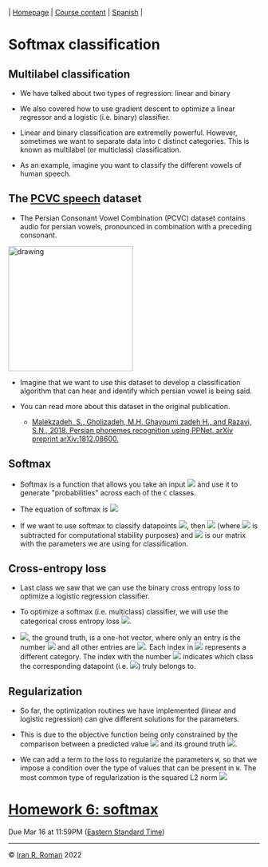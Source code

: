 | [Homepage](https://dl4genaudio.github.io) | [Course content](https://dl4genaudio.github.io/#course-content) | [Spanish](https://dl4genaudio-github-io.translate.goog/?_x_tr_sl=en&_x_tr_tl=es&_x_tr_hl=en-US) |

# Softmax classification

## Multilabel classification

* We have talked about two types of regression: linear and binary

* We also covered how to use gradient descent to optimize a linear regressor and a logistic (i.e. binary) classifier. 

* Linear and binary classification are extremelly powerful. However, sometimes we want to separate data into `C` distinct categories. This is known as multilabel (or multiclass) classification.

* As an example, imagine you want to classify the different vowels of human speech. 

## The [PCVC speech](https://www.kaggle.com/sabermalek/pcvcspeech) dataset

* The Persian Consonant Vowel Combination (PCVC) dataset contains audio for persian vowels, pronounced in combination with a preceding consonant. 

<img src="https://github.com/smalekz/PCVC/blob/master/Images/PhonemeList.JPG" alt="drawing" width="250"/>

* Imagine that we want to use this dataset to develop a classification algorithm that can hear and identify which persian vowel is being said. 

* You can read more about this dataset in the original publication.
  * [Malekzadeh, S., Gholizadeh, M.H. Ghayoumi zadeh H., and Razavi, S.N., 2018. Persian phonemes recognition using PPNet. arXiv preprint arXiv:1812.08600.](https://arxiv.org/abs/1812.08600)

## Softmax

* Softmax is a function that allows you take an input <img src="https://render.githubusercontent.com/render/math?math=x_i \in \mathbb{R}^{1xD}"> and use it to generate "probabilities" across each of the `C` classes. 

* The equation of softmax is <img src="https://render.githubusercontent.com/render/math?math=softmax(\theta_i) = \frac{e^{\theta_i}}{\sum_je^{\theta_i}} \in \mathbb{R}^{1xC}">

* If we want to use softmax to classify datapoints <img src="https://render.githubusercontent.com/render/math?math=x_i \in \mathbb{R}^{1xD}">, then <img src="https://render.githubusercontent.com/render/math?math= \theta_i = x_iW - max_j(x_iW) \in \mathbb{R}^{1xC}"> (where <img src="https://render.githubusercontent.com/render/math?math=max(x_iW)"> is subtracted for computational stability purposes) and <img src="https://render.githubusercontent.com/render/math?math=W \in \mathbb{R}^{DxC}"> is our matrix with the parameters we are using for classification.

## Cross-entropy loss

* Last class we saw that we can use the binary cross entropy loss to optimize a logistic regression classifier. 

* To optimize a softmax (i.e. multiclass) classifier, we will use the categorical cross entropy loss <img src="https://render.githubusercontent.com/render/math?math=J = -\frac{1}{N}\sum_{i=1}^{N}y_ilog(softmax(\theta_i))">.

* <img src="https://render.githubusercontent.com/render/math?math=y_i \in \mathbb{R}^{1xC}">, the ground truth, is a one-hot vector, where only an entry is the number <img src="https://render.githubusercontent.com/render/math?math=1"> and all other entries are <img src="https://render.githubusercontent.com/render/math?math=0">. Each index in <img src="https://render.githubusercontent.com/render/math?math=y_i"> represents a different category. The index with the number <img src="https://render.githubusercontent.com/render/math?math=1"> indicates which class the corresponding datapoint (i.e. <img src="https://render.githubusercontent.com/render/math?math=x_i">) truly belongs to. 

## Regularization

* So far, the optimization routines we have implemented (linear and logistic regression) can give different solutions for the parameters.

* This is due to the objective function being only constrained by the comparison between a predicted value <img src="https://render.githubusercontent.com/render/math?math=\hat{y}_i"> and its ground truth <img src="https://render.githubusercontent.com/render/math?math=y_i">.

* We can add a term to the loss to regularize the parameters `W`, so that we impose a condition over the type of values that can be present in `W`. The most common type of regularization is the squared L2 norm <img src="https://render.githubusercontent.com/render/math?math=J = -\frac{1}{N}\sum_{i=1}^{N}ysoftmax(x_iW) + \lambda\sum_{d=1}^{D}\sum_{c=1}^{C}W^2"> 

# [Homework 6: softmax](https://colab.research.google.com/github/dl4genaudio/assignments/blob/main/softmax.ipynb)

Due Mar 16 at 11:59PM ([Eastern Standard Time](https://www.timeanddate.com/time/zones/et))

___

&copy; [Iran R. Roman](https://iranroman.github.io) 2022

